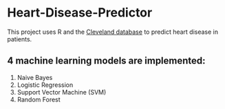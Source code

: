 # Heart-Disease-Predictor
This project uses R and the [Cleveland database](https://www.kaggle.com/ronitf/heart-disease-uci) to predict heart disease in patients.

## 4 machine learning models are implemented:
1. Naive Bayes  
2. Logistic Regression  
3. Support Vector Machine (SVM)
4. Random Forest
